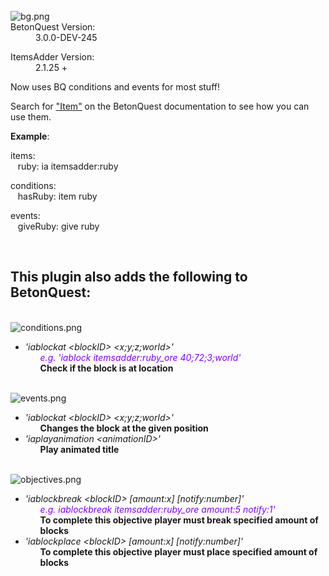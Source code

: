 <div class="customResourceFields aboveInfo">
<dl class="customResourceFieldnative_mc_version">

<br>
<img src="https://i.imgur.com/UbPfFHT.png" alt="bg.png" class="bbCodeImage LbImage" style="">
<dt>BetonQuest Version:</dt>
<dd>3.0.0-DEV-245</dd>
</dl>
<dl class="customResourceFieldmc_versions">
<dt>ItemsAdder Version:</dt>
<dd>2.1.25 +</dd>
</dl>
</div>

Now uses BQ conditions and events for most stuff!

Search for ["Item"](https://betonquest.org/DEV/Documentation/Scripting/About-Scripting/?q=item)
on the BetonQuest documentation to see how you can use them.

<b>Example</b>:
<div>
items:
<br>&nbsp&nbsp;
ruby: ia itemsadder:ruby

conditions:
<br>&nbsp;&nbsp;
hasRuby: item ruby

events:
<br>&nbsp;&nbsp;
giveRuby: give ruby
</div>

<br>
<h2>This plugin also adds the following to BetonQuest:</h2>
<br>

<img src="https://i.imgur.com/zqWCGJp.png" alt="conditions.png" class="bbCodeImage LbImage" style="">
<ul>
    <li>
        <i>'iablockat &lt;blockID> &lt;x;y;z;world>'</i>
        <ul>
            <span style="color: #8000ff"><i>e.g. 'iablock itemsadder:ruby_ore 40;72;3;world'</i></span><br>
            <b>Check if the block is at location</b>
        </ul>
    </li>
</ul>

<br>
<img src="https://i.imgur.com/gBvlyBh.png" alt="events.png" class="bbCodeImage LbImage" style="">
<ul>
    <li>
        <i>'iablockat &lt;blockID> &lt;x;y;z;world>'</i>
        <ul>
            <b>Changes the block at the given position</b>
        </ul>
    </li>
    <li>
        <i>'iaplayanimation &lt;animationID>'</i>
        <ul>
            <b>Play animated title</b>
        </ul>
    </li>
</ul>

<br>
<img src="https://i.imgur.com/47WqR3y.png" alt="objectives.png" class="bbCodeImage LbImage" style="">
<ul>
    <li>
        <i>'iablockbreak &lt;blockID> [amount:x] [notify:number]'</i>
        <ul>
            <span style="color: #8000ff"><i>e.g. iablockbreak itemsadder:ruby_ore amount:5 notify:1'</i></span><br>
            <b>To complete this objective player must break specified amount of blocks</b>
        </ul>
    </li>
    <li>
        <i>'iablockplace &lt;blockID> [amount:x] [notify:number]'</i>
        <ul>
            <b>To complete this objective player must place specified amount of blocks</b>
        </ul>
    </li>
</ul>
